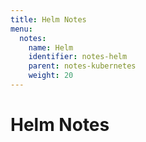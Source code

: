 ```yaml
---
title: Helm Notes
menu:
  notes:
    name: Helm
    identifier: notes-helm
    parent: notes-kubernetes
    weight: 20
---
```

# Helm Notes